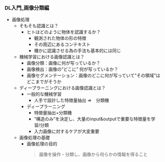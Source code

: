 ### DL入門_画像分類編
* 画像処理
  * そもそも認識とは？
    * ヒトはどのように物体を認識するか？
      * 観測された物体の形の特徴
      * その周辺にあるコンテキスト 
      * 機かに認識させる為の手法も基本的には同じ
  * 機械学習における画像認識とは？
    * 画像分類：画像に何が写っているか？
    * 画像検出：画像の”どこに” 何が写っているか？
    * 画像セグメンテーション：画像のどこに何が写っていて”その領域”はどこまでがそうか
  * ディープラーニングにおける画像認識とは？
    * 一般的な機械学習
      *  人手で設計した特徴量抽出  ⇒　分類機
    * ディープラーニング
      *  特徴量抽出+分類機
      *  ”構造のみ”を決定し、大量のinput&outputで重要な特徴量を学習/分類
      *  入力画像に対するケアが大変重要
  * 画像処理の基礎
    * 画像処理の目的
      > 画像を操作・分類し、画像から何らかの情報を得ること